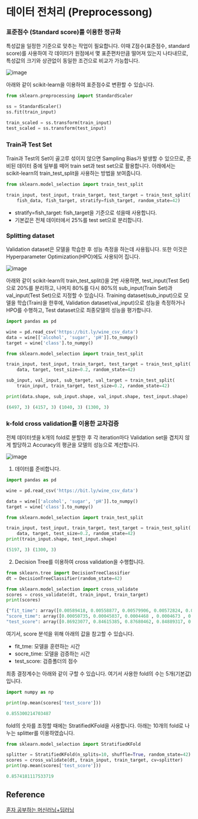 # 데이터 전처리 (Preprocessong)

### 표준점수 (Standard score)를 이용한 정규화

특성값을 일정한 기준으로 맞추는 작업이 필요합니다. 이때 Z점수(표준점수, standard score)를 사용하여 각 데이터가 원점에서 몇 표준편차만큼 떨어져 있는지 나타내므로, 특성값의 크기와 상관없이 동일한 조건으로 비교가 가능합니다. 

![image](https://user-images.githubusercontent.com/52392004/185774334-00e687e7-226e-410b-b6dd-85989f5147e1.png)

아래와 같이 scikit-learn을 이용하여 표준점수로 변환할 수 있습니다. 

```python
from sklearn.preprocessing import StandardScaler

ss = StandardScaler()
ss.fit(train_input)    

train_scaled = ss.transform(train_input)
test_scaled = ss.transform(test_input)
```

### Train과 Test Set 

Train과 Test의 Set이 골고루 섞이지 않으면 Sampling Bias가 발생할 수 있으므로, 준비된 데이터 중에 일부를 떼어 train set과 test set으로 활용합니다. 아래에서는 scikit-learn의 train_test_split을 사용하는 방법을 보여줍니다. 

```python
from sklearn.model_selection import train_test_split

train_input, test_input, train_target, test_target = train_test_split(
    fish_data, fish_target, stratify=fish_target, random_state=42)
```

- stratify=fish_target: fish_target을 기준으로 섞을때 사용합니다. 
- 기본값은 전체 데이터에서 25%를 test set으로 분리합니다. 

### Splitting dataset

Validation dataset은 모델을 학습한 후 성능 측정을 하는데 사용됩니다. 또한 이것은 Hyperparameter Optimization(HPO)에도 사용되어 집니다. 

![image](https://user-images.githubusercontent.com/52392004/186666166-e9e40b07-adb4-4b4e-8b89-108d101abf61.png)

아래와 같이 scikit-learn의 train_test_split()을 2번 사용하면, test_input(Test Set)으로 20%를 분리하고, 나머지 80%를 다시 80%의 sub_input(Train Set)과 val_input(Test Set)으로 지정할 수 있습니다. Training dataset(sub_input)으로 모델을 학습(Train)을 한후에, Validation dataset(val_input)으로 성능을 측정하거나 HPO를 수행하고, Test dataset으로 최종모델의 성능을 평가합니다. 

```python
import pandas as pd

wine = pd.read_csv('https://bit.ly/wine_csv_data')
data = wine[['alcohol', 'sugar', 'pH']].to_numpy()
target = wine['class'].to_numpy()

from sklearn.model_selection import train_test_split

train_input, test_input, train_target, test_target = train_test_split(
    data, target, test_size=0.2, random_state=42)

sub_input, val_input, sub_target, val_target = train_test_split(
    train_input, train_target, test_size=0.2, random_state=42)

print(data.shape, sub_input.shape, val_input.shape, test_input.shape)

(6497, 3) (4157, 3) (1040, 3) (1300, 3)
```


### k-fold cross validation를 이용한 교차검증

전체 데이터셋을 k개의 fold로 분할한 후 각 iteration마다 Validation set을 겹치지 않게 할당하고 Accuracy의 평균을 모델의 성능으로 계산합니다. 

![image](https://user-images.githubusercontent.com/52392004/186666830-cae6a8f1-43d8-4d07-8066-8979927df07f.png)

1) 데이터를 준비합니다. 

```python
import pandas as pd

wine = pd.read_csv('https://bit.ly/wine_csv_data')

data = wine[['alcohol', 'sugar', 'pH']].to_numpy()
target = wine['class'].to_numpy()

from sklearn.model_selection import train_test_split

train_input, test_input, train_target, test_target = train_test_split(
    data, target, test_size=0.2, random_state=42)
print(train_input.shape, test_input.shape)

(5197, 3) (1300, 3)
```

2) Decision Tree를 이용하여 cross validation을 수행합니다.

```python
from sklearn.tree import DecisionTreeClassifier
dt = DecisionTreeClassifier(random_state=42)

from sklearn.model_selection import cross_validate
scores = cross_validate(dt, train_input, train_target)
print(scores)

{"fit_time": array([0.00589418, 0.00558877, 0.00579906, 0.00572824, 0.00548029]),
"score_time": array([0.00050735, 0.00045037, 0.0004468 , 0.0004673 , 0.00045609]),
"test_score": array([0.86923077, 0.84615385, 0.87680462, 0.84889317, 0.83541867])}
```

여기서, score 분석을 위해 아래의 값을 참고할 수 있습니다. 

- fit_tme: 모델을 훈련하는 시간
- socre_time: 모델을 검증하는 시간
- test_score: 검증폴더의 점수

최종 결정계수는 아래와 같이 구할 수 있습니다. 여기서 사용한 fold의 수는 5개(기본값)입니다.

```python
import numpy as np

print(np.mean(scores['test_score']))

0.855300214703487
```

fold의 숫자를 조정할 때에는 StratifiedKFold을 사용합니다. 아래는 10개의 fold로 나누는 splitter를 이용하였습니다. 

```python
from sklearn.model_selection import StratifiedKFold

splitter = StratifiedKFold(n_splits=10, shuffle=True, random_state=42)
scores = cross_validate(dt, train_input, train_target, cv=splitter)
print(np.mean(scores['test_score']))

0.8574181117533719
```

## Reference

[혼자 공부하는 머신러닝+딥러닝](https://github.com/rickiepark/hg-mldl)





